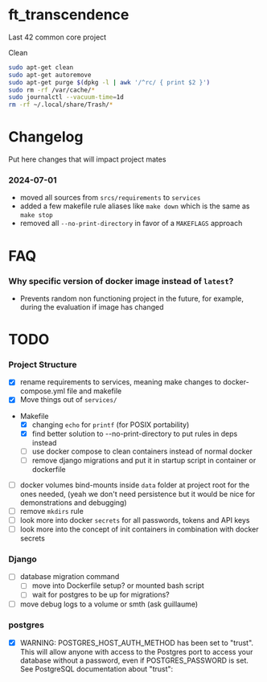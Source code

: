 # ft_transcendence
Last 42 common core project

Clean 
```sh
sudo apt-get clean
sudo apt-get autoremove
sudo apt-get purge $(dpkg -l | awk '/^rc/ { print $2 }')
sudo rm -rf /var/cache/*
sudo journalctl --vacuum-time=1d
rm -rf ~/.local/share/Trash/*
```

# Changelog
Put here changes that will impact project mates
### 2024-07-01
- moved all sources from `srcs/requirements` to `services`
- added a few makefile rule aliases like `make down` which is the same as `make stop`
- removed all `--no-print-directory` in favor of a `MAKEFLAGS` approach

# FAQ
### Why specific version of docker image instead of `latest`?
- Prevents random non functioning project in the future, for example, during the evaluation if image has changed

# TODO
### Project Structure
- [x] rename requirements to services, meaning make changes to docker-compose.yml file and makefile
- [x] Move things out of `services/`
- Makefile
    - [x] changing `echo` for `printf` (for POSIX portability)
    - [x] find better solution to --no-print-directory to put rules in deps instead
    - [ ] use docker compose to clean containers instead of normal docker
    - [ ] remove django migrations and put it in startup script in container or dockerfile
- [ ] docker volumes bind-mounts inside `data` folder at project root for the ones needed, (yeah we don't need persistence but it would be nice for demonstrations and debugging)
- [ ] remove `mkdirs` rule
- [ ] look more into docker `secrets` for all passwords, tokens and API keys
- [ ] look more into the concept of init containers in combination with docker secrets
### Django
- [ ] database migration command
    - [ ] move into Dockerfile setup? or mounted bash script
    - [ ] wait for postgres to be up for migrations? 
- [ ] move debug logs to a volume or smth (ask guillaume)
### postgres
- [x] WARNING: POSTGRES_HOST_AUTH_METHOD has been set to "trust". This will allow anyone with access to the Postgres port to access your database without a password, even if POSTGRES_PASSWORD is set. See PostgreSQL documentation about "trust":
